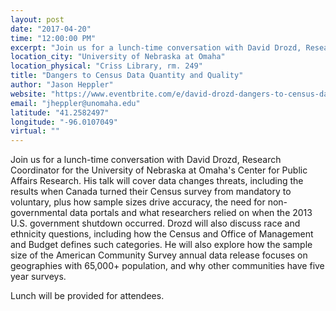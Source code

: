 ```yaml
---
layout: post
date: "2017-04-20"
time: "12:00:00 PM"
excerpt: "Join us for a lunch-time conversation with David Drozd, Research Coordinator..."
location_city: "University of Nebraska at Omaha"
location_physical: "Criss Library, rm. 249"
title: "Dangers to Census Data Quantity and Quality"
author: "Jason Heppler"
website: "https://www.eventbrite.com/e/david-drozd-dangers-to-census-data-quantity-and-quality-tickets-33499014454"
email: "jheppler@unomaha.edu"
latitude: "41.2582497"
longitude: "-96.0107049"
virtual: ""
---
```


Join us for a lunch-time conversation with David Drozd, Research Coordinator
for the University of Nebraska at Omaha's Center for Public Affairs Research. His talk will cover data changes threats, including the results when Canada turned their Census survey from mandatory to voluntary, plus how sample sizes drive accuracy, the need for non-governmental data portals and what researchers relied on when the 2013 U.S. government shutdown occurred. Drozd will also discuss race and ethnicity questions, including how the Census and Office of Management and Budget defines such categories. He will also explore how the sample size of the American Community Survey annual data release focuses on geographies with 65,000+ population, and why other communities have five year surveys.

Lunch will be provided for attendees.
